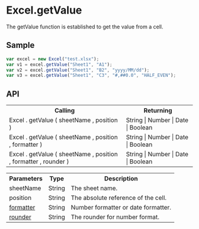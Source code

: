 <H1>Excel.getValue</H1>

The getValue function is established to get the value from a cell.

<h2>Sample</h2>

```javascript
var excel = new Excel("test.xlsx");
var v1 = excel.getValue("Sheet1", "A1");
var v2 = excel.getValue("Sheet1", "B2", "yyyy/MM/dd");
var v3 = excel.getValue("Sheet1", "C3", "#,##0.0", "HALF_EVEN");
```

<h2>API</h2>

<table>
<tr><th>Calling</th><th>Returning</th></tr>
<tr><td>Excel . getValue ( sheetName , position )</td><td>String | Number | Date | Boolean</td></tr>
<tr><td>Excel . getValue ( sheetName , position , formatter )</td><td>String | Number | Date | Boolean</td></tr>
<tr><td>Excel . getValue ( sheetName , position , formatter , rounder )</td><td>String | Number | Date | Boolean</td></tr>
</table>

<table>
<tr><th>Parameters</th><th>Type</th><th>Description</th></tr>
<tr><td>sheetName</td><td>String</td><td>The sheet name.</td></tr>
<tr><td>position</td><td>String</td><td>The absolute reference of the cell.</td></tr>
<tr><td><a href="formatter&rounder.md">formatter</a></td><td>String</td><td>Number formatter or date formatter.</td></tr>
<tr><td><a href="formatter&rounder.md">rounder</a></td><td>String</td><td>The rounder for number format.</td></tr>
</table>

